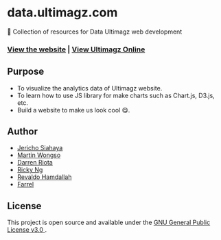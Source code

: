 # data.ultimagz.com
🎲 Collection of resources for Data Ultimagz web development 

### [View the website](https://data.ultimagz.com/) | [View Ultimagz Online](https://ultimagz.com/)

## Purpose

- To visualize the analytics data of Ultimagz website.
- To learn how to use JS library for make charts such as Chart.js, D3.js, etc.
- Build a website to make us look cool 😋.

## Author

- [Jericho Siahaya](https://github.com/jerichosiahaya)
- [Martin Wongso](https://github.com/Kleight1)
- [Darren Riota](https://github.com/VDarrenRiota)
- [Ricky Ng](https://github.com/rickyreplying)
- [Revaldo Hamdallah](https://github.com/revaldoh)
- [Farrel](https://github.com/rellpa)

## License

This project is open source and available under the [GNU General Public License v3.0 ](LICENSE).


